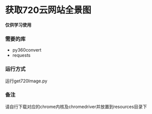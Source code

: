 # 获取720云网站全景图

**仅供学习使用**  

### 需要的库

- py360convert
- requests  

### 运行方式

运行get720Image.py

### 备注
请自行下载对应的chrome内核及chromedriver并放置到resources目录下
